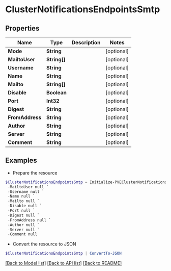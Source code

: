 # ClusterNotificationsEndpointsSmtp
## Properties

Name | Type | Description | Notes
------------ | ------------- | ------------- | -------------
**Mode** | **String** |  | [optional] 
**MailtoUser** | **String[]** |  | [optional] 
**Username** | **String** |  | [optional] 
**Name** | **String** |  | [optional] 
**Mailto** | **String[]** |  | [optional] 
**Disable** | **Boolean** |  | [optional] 
**Port** | **Int32** |  | [optional] 
**Digest** | **String** |  | [optional] 
**FromAddress** | **String** |  | [optional] 
**Author** | **String** |  | [optional] 
**Server** | **String** |  | [optional] 
**Comment** | **String** |  | [optional] 

## Examples

- Prepare the resource
```powershell
$ClusterNotificationsEndpointsSmtp = Initialize-PVEClusterNotificationsEndpointsSmtp  -Mode null `
 -MailtoUser null `
 -Username null `
 -Name null `
 -Mailto null `
 -Disable null `
 -Port null `
 -Digest null `
 -FromAddress null `
 -Author null `
 -Server null `
 -Comment null
```

- Convert the resource to JSON
```powershell
$ClusterNotificationsEndpointsSmtp | ConvertTo-JSON
```

[[Back to Model list]](../README.md#documentation-for-models) [[Back to API list]](../README.md#documentation-for-api-endpoints) [[Back to README]](../README.md)

